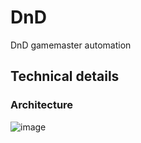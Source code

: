 # DnD
DnD gamemaster automation

## Technical details

### Architecture

![image](https://github.com/Dominux/DnD/assets/55978340/4e511f77-2002-41f7-b601-bb621f5a4239)
